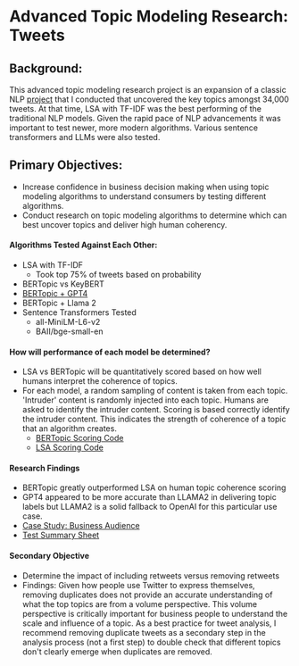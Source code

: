 # Advanced Topic Modeling Research: Tweets

## Background:
This advanced topic modeling research project is an expansion of a classic NLP [project](https://github.com/Jenni-Hawk/NLP_TopicModeling/blob/main/NLP_Presentation.pdf) that I conducted that uncovered the key topics amongst 34,000 tweets. At that time, LSA with TF-IDF was  the best performing of the traditional NLP models. Given the rapid pace of NLP advancements it was important to test newer, more modern algorithms. Various sentence transformers and LLMs were also tested.

## Primary Objectives: 
- Increase confidence in business decision making when using topic modeling algorithms to understand consumers by testing different algorithms. 
- Conduct research on topic modeling algorithms to determine which can best uncover topics and deliver high human coherency. 

#### Algorithms Tested Against Each Other:
- LSA with TF-IDF
  - Took top 75% of tweets based on probability
- BERTopic vs KeyBERT
- [BERTopic + GPT4](https://github.com/Jenni-Hawk/Advanced_Topic_Modeling/blob/main/BERTopic_GPT4_retweets_copy.ipynb)
- BERTopic + Llama 2
- Sentence Transformers Tested
  - all-MiniLM-L6-v2
  - BAII/bge-small-en
    
#### How will performance of each model be determined?</ins>
- LSA vs BERTopic will be quantitatively scored based on how well humans interpret the coherence of topics.
- For each model, a random sampling of content is taken from each topic. 'Intruder' content is randomly injected into each topic. Humans are asked to identify the intruder content. Scoring is based correctly identify the intruder content. This indicates the strength of coherence of a topic that an algorithm creates.
  - [BERTopic Scoring Code](https://github.com/Jenni-Hawk/Advanced_Topic_Modeling/blob/main/BERTopic_Scoring_WITH_RETWEETS.ipynb)
  - [LSA Scoring Code](https://github.com/Jenni-Hawk/Advanced_Topic_Modeling/blob/main/LSA_Scoring_WITH_RETWEETS_Intruders.ipynb)

#### Research Findings
- BERTopic greatly outperformed LSA on human topic coherence scoring
- GPT4 appeared to be more accurate than LLAMA2 in delivering topic labels but LLAMA2 is a solid fallback to OpenAI for this particular use case. 
- [Case Study: Business Audience](https://github.com/Jenni-Hawk/Advanced_Topic_Modeling/blob/main/Tweets%20Case%20Study%20Tech.pdf)
- [Test Summary Sheet](https://github.com/Jenni-Hawk/Advanced_Topic_Modeling/blob/main/Test%20Summary.pdf)

#### Secondary Objective
- Determine the impact of including retweets versus removing retweets
- Findings: Given how people use Twitter to express themselves, removing duplicates does not provide an accurate understanding of what the top topics are from a volume perspective. This volume perspective is critically important for business people to understand the scale and influence of a topic. As a best practice for tweet analysis, I recommend removing duplicate tweets as a secondary step in the analysis process (not a first step) to double check that different topics don't clearly emerge when duplicates are removed. 



